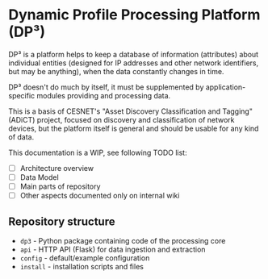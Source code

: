 # Dynamic Profile Processing Platform (DP³)

DP³ is a platform helps to keep a database of information (attributes) about individual
entities (designed for IP addresses and other network identifiers, but may be anything),
when the data constantly changes in time.

DP³ doesn't do much by itself, it must be supplemented by application-specific modules providing
and processing data.

This is a basis of CESNET's "Asset Discovery Classification and Tagging" (ADiCT) project,
focused on discovery and classification of network devices,
but the platform itself is general and should be usable for any kind of data.

This documentation is a WIP, see following TODO list:

- [ ] Architecture overview
- [ ] Data Model
- [ ] Main parts of repository
- [ ] Other aspects documented only on internal wiki

## Repository structure

* `dp3` - Python package containing code of the processing core
* `api` - HTTP API (Flask) for data ingestion and extraction
* `config` - default/example configuration
* `install` - installation scripts and files
